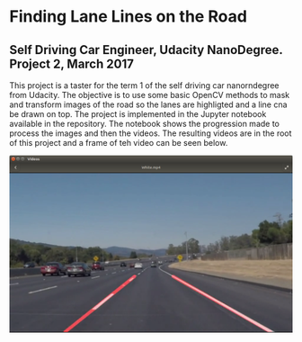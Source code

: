 # Finding Lane Lines on the Road
Self Driving Car Engineer, Udacity NanoDegree. Project 2, March 2017
----

[//]: # (Image References)
[image01]: lane_pic.png

This project is a taster for the term 1 of the self driving car nanorndegree from Udacity. The objective is to use some basic OpenCV methods to mask and transform images of the road so the lanes are highligted and a line cna be drawn on top. The project is implemented in the Jupyter notebook available in the repository. The notebook shows the progression made to process the images and then the videos. The resulting videos are in the root of this project and a frame of teh video can be seen below.

![alt text][image01]
